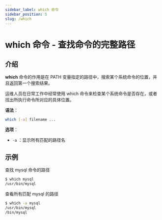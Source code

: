 ```yaml
---
sidebar_label: which 命令
sidebar_position: 5
slug: /which
---
```


# which 命令 - 查找命令的完整路径



## 介绍

**which** 命令的作用是在 PATH 变量指定的路径中，搜索某个系统命令的位置，并且返回第一个搜索结果。

运维人员在日常工作中经常使用 which 命令来检查某个系统命令是否存在，或者找出所执行命令所对应的具体位置。

**语法**：

```bash
which [-a] filename ...
```

**选项**：

- `-a` ：显示所有匹配的路径名



## 示例

查找 mysql 命令的路径

```bash
$ which mysql
/usr/bin/mysql
```

查看所有匹配 mysql 的路径

```bash
$ which -a mysql
/usr/bin/mysql
/bin/mysql
```

